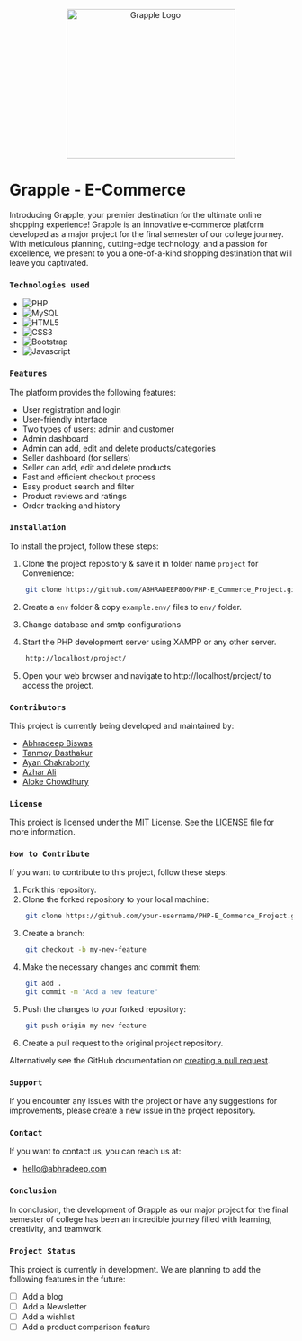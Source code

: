 <p align="center">
  <a href="https://grapple.abhradeep.com">
    <img src="https://grapple.abhradeep.com/assets/svg-logo/logo.svg" alt="Grapple Logo" width="300" height="265">
  </a>
</p>

# Grapple - E-Commerce

Introducing Grapple, your premier destination for the ultimate online shopping experience! Grapple is an innovative e-commerce platform developed as a major project for the final semester of our college journey. With meticulous planning, cutting-edge technology, and a passion for excellence, we present to you a one-of-a-kind shopping destination that will leave you captivated.

### `Technologies used`

- ![PHP](https://img.shields.io/badge/php-%23777BB4.svg?style=for-the-badge&logo=php&logoColor=white)
- ![MySQL](https://img.shields.io/badge/MySQL-00000F?style=flat-square&logo=mysql&logoColor=white)
- ![HTML5](https://img.shields.io/badge/html5-%23E34F26.svg?style=for-the-badge&logo=html5&logoColor=white)
- ![CSS3](https://img.shields.io/badge/css3-%231572B6.svg?style=for-the-badge&logo=css3&logoColor=white)
- ![Bootstrap](https://img.shields.io/badge/bootstrap-%23563D7C.svg?style=for-the-badge&logo=bootstrap&logoColor=white)
- ![Javascript](https://img.shields.io/badge/JavaScript-323330?style=flat-square&logo=javascript&logoColor=F7DF1E")

### `Features`

The platform provides the following features:

- User registration and login
- User-friendly interface
- Two types of users: admin and customer
- Admin dashboard
- Admin can add, edit and delete products/categories
- Seller dashboard (for sellers)
- Seller can add, edit and delete products
- Fast and efficient checkout process
- Easy product search and filter
- Product reviews and ratings
- Order tracking and history

### `Installation`

To install the project, follow these steps:

1. Clone the project repository & save it in folder name `project` for Convenience:

```bash
    git clone https://github.com/ABHRADEEP800/PHP-E_Commerce_Project.git
```
2. Create a `env` folder & copy `example.env/` files to `env/` folder.

3. Change database and smtp configurations

4. Start the PHP development server using XAMPP or any other server.

```bash
    http://localhost/project/
```
5. Open your web browser and navigate to http://localhost/project/ to access the project.

### `Contributors`

This project is currently being developed and maintained by:

- [Abhradeep Biswas](https://github.com/ABHRADEEP800) 
- [Tanmoy Dasthakur](https://github.com/thakur00007) 
- [Ayan Chakraborty](https://github.com/replayan) 
- [Azhar Ali](https://github.com/aliaazhar)
- [Aloke Chowdhury](https://github.com/aloksir)

### `License`

This project is licensed under the MIT License. See the [LICENSE](LICENSE) file for more information.

### `How to Contribute`

If you want to contribute to this project, follow these steps:

1. Fork this repository.
2. Clone the forked repository to your local machine:

```bash
    git clone https://github.com/your-username/PHP-E_Commerce_Project.git
```
3. Create a branch:

```bash
    git checkout -b my-new-feature
```
4. Make the necessary changes and commit them:

```bash
    git add .
    git commit -m "Add a new feature"
```
5. Push the changes to your forked repository:

```bash
    git push origin my-new-feature
```
6. Create a pull request to the original project repository.

Alternatively see the GitHub documentation on [creating a pull request](https://help.github.com/en/github/collaborating-with-issues-and-pull-requests/creating-a-pull-request).

### `Support`

If you encounter any issues with the project or have any suggestions for improvements, please create a new issue in the project repository.

### `Contact`

If you want to contact us, you can reach us at:

- hello@abhradeep.com

### `Conclusion`

In conclusion, the development of Grapple as our major project for the final semester of college has been an incredible journey filled with learning, creativity, and teamwork.

### `Project Status`

This project is currently in development. We are planning to add the following features in the future:

- [ ] Add a blog
- [ ] Add a Newsletter
- [ ] Add a wishlist
- [ ] Add a product comparison feature
